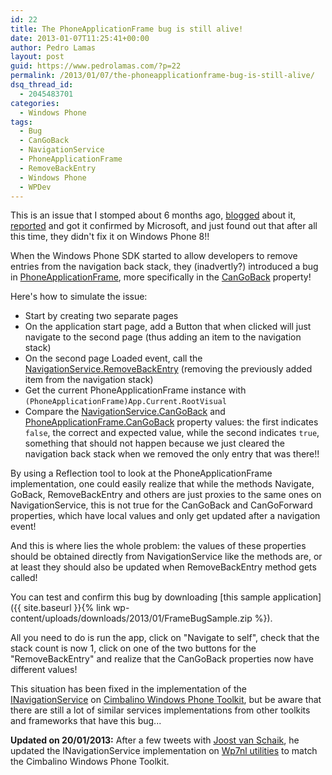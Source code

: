 ```yaml
---
id: 22
title: The PhoneApplicationFrame bug is still alive!
date: 2013-01-07T11:25:41+00:00
author: Pedro Lamas
layout: post
guid: https://www.pedrolamas.com/?p=22
permalink: /2013/01/07/the-phoneapplicationframe-bug-is-still-alive/
dsq_thread_id:
  - 2045483701
categories:
  - Windows Phone
tags:
  - Bug
  - CanGoBack
  - NavigationService
  - PhoneApplicationFrame
  - RemoveBackEntry
  - Windows Phone
  - WPDev
---
```

This is an issue that I stomped about 6 months ago, [blogged](http://www.pedrolamas.pt/2012/06/21/phoneapplicationframe-cangoback-navigationservice-cangoback/) about it, [reported](http://social.msdn.microsoft.com/forums/en-us/wpdevelop/thread/fbe3e38a-37ee-4d78-9eec-46ac7826d594) and got it confirmed by Microsoft, and just found out that after all this time, they didn't fix it on Windows Phone 8!!

When the Windows Phone SDK started to allow developers to remove entries from the navigation back stack, they (inadvertly?) introduced a bug in [PhoneApplicationFrame](http://msdn.microsoft.com/en-us/library/microsoft.phone.controls.phoneapplicationframe(v=vs.92).aspx), more specifically in the [CanGoBack](http://msdn.microsoft.com/en-us/library/system.windows.controls.frame.cangoback(v=vs.92).aspx) property!

Here's how to simulate the issue:

* Start by creating two separate pages
* On the application start page, add a Button that when clicked will just navigate to the second page (thus adding an item to the navigation stack)
* On the second page Loaded event, call the [NavigationService.RemoveBackEntry](http://msdn.microsoft.com/en-us/library/system.windows.navigation.navigationservice.removebackentry(v=vs.92).aspx) (removing the previously added item from the navigation stack)
* Get the current PhoneApplicationFrame instance with `(PhoneApplicationFrame)App.Current.RootVisual`
* Compare the [NavigationService.CanGoBack](http://msdn.microsoft.com/en-us/library/system.windows.navigation.navigationservice.cangoback(v=vs.92)) and [PhoneApplicationFrame.CanGoBack](http://msdn.microsoft.com/en-us/library/system.windows.controls.frame.cangoback(v=vs.92).aspx) property values: the first indicates `false`, the correct and expected value, while the second indicates `true`, something that should not happen because we just cleared the navigation back stack when we removed the only entry that was there!!

By using a Reflection tool to look at the PhoneApplicationFrame implementation, one could easily realize that while the methods Navigate, GoBack, RemoveBackEntry and others are just proxies to the same ones on NavigationService, this is not true for the CanGoBack and CanGoForward properties, which have local values and only get updated after a navigation event!

And this is where lies the whole problem: the values ​​of these properties should be obtained directly from NavigationService like the methods are, or at least they should also be updated when RemoveBackEntry method gets called!

You can test and confirm this bug by downloading [this sample application]({{ site.baseurl }}{% link wp-content/uploads/downloads/2013/01/FrameBugSample.zip %}).

All you need to do is run the app, click on "Navigate to self", check that the stack count is now 1, click on one of the two buttons for the "RemoveBackEntry" and realize that the CanGoBack properties now have different values!

This situation has been fixed in the implementation of the [INavigationService](https://github.com/Cimbalino/Cimbalino-Phone-Toolkit/blob/master/src/Cimbalino.Phone.Toolkit%20(WP71)/Services/NavigationService.cs) on [Cimbalino Windows Phone Toolkit](http://cimbalino.org), but be aware that there are still a lot of similar services implementations from other toolkits and frameworks that have this bug...

**Updated on 20/01/2013:** After a few tweets with [Joost van Schaik](http://dotnetbyexample.blogspot.com/), he updated the INavigationService implementation on [Wp7nl utilities](http://wp7nl.codeplex.com/) to match the Cimbalino Windows Phone Toolkit.